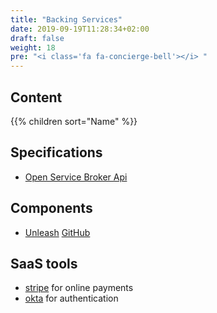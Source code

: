 ```yaml
---
title: "Backing Services"
date: 2019-09-19T11:28:34+02:00
draft: false
weight: 18
pre: "<i class='fa fa-concierge-bell'></i> "
---
```


## Content

{{% children sort="Name" %}}

## Specifications

- [Open Service Broker Api](https://www.openservicebrokerapi.org/)

## Components

- [Unleash](https://unleash.github.io/) [GitHub](https://github.com/Unleash/unleash)

## SaaS tools

- [stripe](https://stripe.com) for online payments
- [okta](https://developer.okta.com/) for authentication
